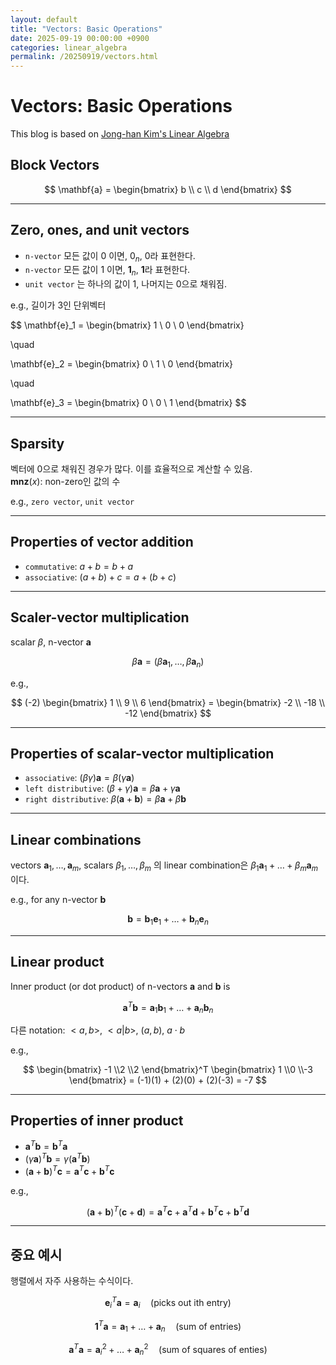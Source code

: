 ```yaml
---
layout: default
title: "Vectors: Basic Operations"
date: 2025-09-19 00:00:00 +0900
categories: linear_algebra
permalink: /20250919/vectors.html
---
```


# Vectors: Basic Operations

This blog is based on [Jong-han Kim's Linear Algebra](https://jonghank.github.io/ase2910.html)

## Block Vectors

$$
\mathbf{a} = \begin{bmatrix}
b \\
c \\
d
\end{bmatrix}
$$

---

## Zero, ones, and unit vectors

- `n-vector` 모든 값이 $0$ 이면, $0_n$, $0$라 표현한다.
- `n-vector` 모든 값이 $1$ 이면, $\mathbf{1}_n$, $\mathbf{1}$라 표현한다.
- `unit vector` 는 하나의 값이 $1$, 나머지는 $0$으로 채워짐.

e.g., 길이가 $3$인 단위벡터

$$
\mathbf{e}_1 = \begin{bmatrix}
1 \\
0 \\
0
\end{bmatrix}

\quad

\mathbf{e}_2 = \begin{bmatrix}
0 \\
1 \\
0
\end{bmatrix}

\quad

\mathbf{e}_3 = \begin{bmatrix}
0 \\
0 \\
1
\end{bmatrix}
$$

---

## Sparsity

벡터에 $0$으로 채워진 경우가 많다. 이를 효율적으로 계산할 수 있음.  
$\mathbf{mnz}(x)$: non-zero인 값의 수

e.g., `zero vector`, `unit vector`

---

## Properties of vector addition

- `commutative`: $a + b = b + a$
- `associative`: $(a + b) + c = a + (b + c)$

---

## Scaler-vector multiplication

scalar $\beta$, n-vector $\mathbf{a}$

$$
\beta \mathbf{a} = (\beta \mathbf{a}_1, \dots, \beta \mathbf{a}_n)
$$

e.g.,

$$
(-2) \begin{bmatrix} 1 \\ 9 \\ 6 \end{bmatrix} = \begin{bmatrix} -2 \\ -18 \\ -12 \end{bmatrix}
$$

---

## Properties of scalar-vector multiplication

- `associative`: $(\beta \gamma)\mathbf{a} = \beta(\gamma \mathbf{a})$
- `left distributive`: $(\beta + \gamma) \mathbf{a} = \beta\mathbf{a} + \gamma\mathbf{a}$
- `right distributive`: $\beta(\mathbf{a} + \mathbf{b}) = \beta\mathbf{a} + \beta\mathbf{b}$

---

## Linear combinations

vectors $\mathbf{a}_1, \dots, \mathbf{a}_m$, scalars $\beta_1, \dots,\beta_m$ 의 linear combination은 $\beta_1\mathbf{a}_1 + \dots + \beta_m\mathbf{a}_m$ 이다.

e.g., for any n-vector $\mathbf{b}$

$$
\mathbf{b} = \mathbf{b}_1\mathbf{e}_1 + \dots + \mathbf{b}_n\mathbf{e}_n
$$

---

## Linear product

Inner product (or dot product) of n-vectors $\mathbf{a}$ and $\mathbf{b}$ is

$$
\mathbf{a}^T\mathbf{b} = \mathbf{a}_1\mathbf{b}_1 + \dots + \mathbf{a}_n\mathbf{b}_n
$$

다른 notation: $<a, b>,\ <a \vert b>,\ (a, b),\ a \cdot b$

e.g.,

$$
\begin{bmatrix} -1 \\2 \\2 \end{bmatrix}^T
\begin{bmatrix} 1 \\0 \\-3 \end{bmatrix} =
(-1)(1) + (2)(0) + (2)(-3) = -7
$$

---

## Properties of inner product

- $\mathbf{a}^T\mathbf{b} = \mathbf{b}^T\mathbf{a}$
- $(\gamma\mathbf{a})^T\mathbf{b} = \gamma(\mathbf{a}^T\mathbf{b})$
- $(\mathbf{a}+\mathbf{b})^T\mathbf{c} = \mathbf{a}^T\mathbf{c}+\mathbf{b}^T\mathbf{c}$

e.g.,

$$
(\mathbf{a}+\mathbf{b})^T (\mathbf{c}+\mathbf{d}) = \mathbf{a}^T\mathbf{c}+\mathbf{a}^T\mathbf{d}+\mathbf{b}^T\mathbf{c}+\mathbf{b}^T\mathbf{d}
$$

---

## 중요 예시

행렬에서 자주 사용하는 수식이다.

$$
\mathbf{e}^T_i\mathbf{a} = \mathbf{a}_i \quad \text{(picks out ith entry)}
$$

$$
\mathbf{1}^T\mathbf{a} = \mathbf{a}_1 + \dots + \mathbf{a}_n \quad \text{(sum of entries)}
$$

$$
\mathbf{a}^T\mathbf{a} = \mathbf{a}^2_i + \dots + \mathbf{a}^2_n \quad \text{(sum of squares of enties)}
$$
